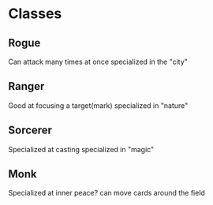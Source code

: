 # Classes

## Rogue
Can attack many times at once
specialized in the "city"

## Ranger
Good at focusing a target(mark)
specialized in "nature"

## Sorcerer
Specialized at casting
specialized in "magic"

## Monk
Specialized at inner peace?
can move cards around the field